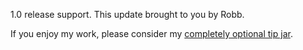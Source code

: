 1.0 release support. This update brought to you by Robb.





If you enjoy my work, please consider my [completely optional tip jar](https://ko-fi.com/robb4).
